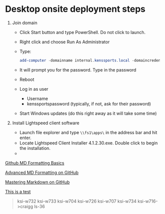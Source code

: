 # Desktop onsite deployment steps

1. Join domain
   - Click Start button and type PowerShell. Do not click to launch. 
   - Right click and choose Run As Administrator
   - Type:

        ```powershell 
        add-computer -domainname internal.kenssports.local -domaincredential internal/administrator
        ```

   - It will prompt you for the password. Type in the password
   - Reboot
   - Log in as user
      - Username
      - kenssportspassword (typically, if not, ask for their password)
   - Start Windows updates (do this right away as it will take some time)
   
2. Install Lightspeed client software
   - Launch file explorer and type `\\fs1\apps\` in the address bar and hit enter.
   - Locate Lightspeed Client Installer 4.1.2.30.exe. Double click to begin the installation.
   - 
[Github MD Formatting Basics](https://help.github.com/en/articles/basic-writing-and-formatting-syntax)

[Advanced MD Formatting on GitHub](https://help.github.com/en/articles/working-with-advanced-formatting)

[Mastering Markdown on GitHub](https://guides.github.com/features/mastering-markdown/)

[This is a test](https://docs.microsoft.com/en-us/azure/)

>ksi-w732
ksi-w733
ksi-w704
ksi-w726
ksi-w707
ksi-w734
ksi-w716->craigg ls-36
